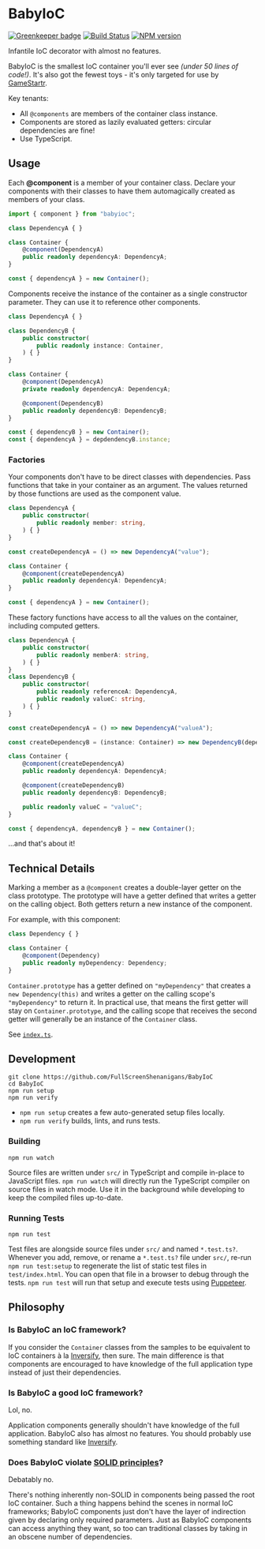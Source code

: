 <!-- {{Top}} -->
# BabyIoC
[![Greenkeeper badge](https://badges.greenkeeper.io/FullScreenShenanigans/BabyIoC.svg)](https://greenkeeper.io/)
[![Build Status](https://travis-ci.org/FullScreenShenanigans/BabyIoC.svg?branch=master)](https://travis-ci.org/FullScreenShenanigans/BabyIoC)
[![NPM version](https://badge.fury.io/js/babyioc.svg)](http://badge.fury.io/js/babyioc)

Infantile IoC decorator with almost no features.
<!-- {{/Top}} -->

BabyIoC is the smallest IoC container you'll ever see _(under 50 lines of code!)_.
It's also got the fewest toys - it's only targeted for use by [GameStartr](https://github.com/FullScreenShenanigans/GameStartr).

Key tenants:
* All `@components` are members of the container class instance.
* Components are stored as lazily evaluated getters: circular dependencies are fine!
* Use TypeScript.

## Usage

Each **@component** is a member of your container class.
Declare your components with their classes to have them automagically created as members of your class.

```typescript
import { component } from "babyioc";

class DependencyA { }

class Container {
    @component(DependencyA)
    public readonly dependencyA: DependencyA;
}

const { dependencyA } = new Container();
```

Components receive the instance of the container as a single constructor parameter.
They can use it to reference other components.

```typescript
class DependencyA { }

class DependencyB {
    public constructor(
        public readonly instance: Container,
    ) { }
}

class Container {
    @component(DependencyA)
    private readonly dependencyA: DependencyA;

    @component(DependencyB)
    public readonly dependencyB: DependencyB;
}

const { dependencyB } = new Container();
const { dependencyA } = depdendencyB.instance;
```

### Factories

Your components don't have to be direct classes with dependencies.
Pass functions that take in your container as an argument.
The values returned by those functions are used as the component value.

```typescript
class DependencyA {
    public constructor(
        public readonly member: string,
    ) { }
}

const createDependencyA = () => new DependencyA("value");

class Container {
    @component(createDependencyA)
    public readonly dependencyA: DependencyA;
}

const { dependencyA } = new Container();
```

These factory functions have access to all the values on the container, including computed getters.

```typescript
class DependencyA {
    public constructor(
        public readonly memberA: string,
    ) { }
}
class DependencyB {
    public constructor(
        public readonly referenceA: DependencyA,
        public readonly valueC: string,
    ) { }
}

const createDependencyA = () => new DependencyA("valueA");

const createDependencyB = (instance: Container) => new DependencyB(dependencyA, container.valueC);

class Container {
    @component(createDependencyA)
    public readonly dependencyA: DependencyA;

    @component(createDependencyB)
    public readonly dependencyB: DependencyB;

    public readonly valueC = "valueC";
}

const { dependencyA, dependencyB } = new Container();
```

...and that's about it!

## Technical Details

Marking a member as a `@component` creates a double-layer getter on the class prototype.
The prototype will have a getter defined that writes a getter on the calling object.
Both getters return a new instance of the component.

For example, with this component:

```typescript
class Dependency { }

class Container {
    @component(Dependency)
    public readonly myDependency: Dependency;
}
```

`Container.prototype` has a getter defined on `"myDependency"` that creates a `new Dependency(this)` and writes a getter on the calling scope's `"myDependency"` to return it.
In practical use, that means the first getter will stay on `Container.prototype`, and the calling scope that receives the second getter will generally be an instance of the `Container` class.

See [`index.ts`](src/index.ts).

<!-- {{Development}} -->
## Development

```
git clone https://github.com/FullScreenShenanigans/BabyIoC
cd BabyIoC
npm run setup
npm run verify
```

* `npm run setup` creates a few auto-generated setup files locally.
* `npm run verify` builds, lints, and runs tests.

### Building

```shell
npm run watch
```

Source files are written under `src/` in TypeScript and compile in-place to JavaScript files.
`npm run watch` will directly run the TypeScript compiler on source files in watch mode.
Use it in the background while developing to keep the compiled files up-to-date.

### Running Tests

```shell
npm run test
```

Test files are alongside source files under `src/` and named `*.test.ts?`.
Whenever you add, remove, or rename a `*.test.ts?` file under `src/`, re-run `npm run test:setup` to regenerate the list of static test files in `test/index.html`.
You can open that file in a browser to debug through the tests.
`npm run test` will run that setup and execute tests using [Puppeteer](https://github.com/GoogleChrome/puppeteer).
<!-- {{/Development}} -->

## Philosophy

### Is BabyIoC an IoC framework?

If you consider the `Container` classes from the samples to be equivalent to IoC containers à la [Inversify](http://inversify.io), then sure.
The main difference is that components are encouraged to have knowledge of the full application type instead of just their dependencies.

### Is BabyIoC a **good** IoC framework?

Lol, no.

Application components generally shouldn't have knowledge of the full application.
BabyIoC also has almost no features.
You should probably use something standard like [Inversify](http://inversify.io).

### Does BabyIoC violate [SOLID principles](https://en.wikipedia.org/wiki/SOLID_(object-oriented_design))?

Debatably no.

There's nothing inherently non-SOLID in components being passed the root IoC container.
Such a thing happens behind the scenes in normal IoC frameworks; BabyIoC components just don't have the layer of indirection given by declaring only required parameters.
Just as BabyIoC components can access anything they want, so too can traditional classes by taking in an obscene number of dependencies.
